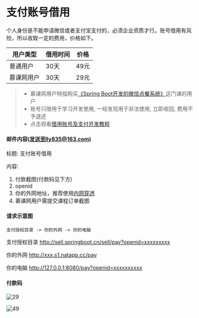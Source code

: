 # 支付账号借用
个人身份是不能申请微信或者支付宝支付的，必须企业资质才行。账号借用有风险，所以收取一定的费用，价格如下。

用户类型 | 借用时间 | 价格
-------|-------|------
普通用户 | 30天 | 49元
慕课网用户 | 30天 | 29元

> - 慕课网用户特指购买[《Spring Boot开发的微信点餐系统》](http://coding.imooc.com/class/117.html)这门课的用户
> - 账号只限用于学习开发使用, 一经发现用于非法使用, 立即收回, 费用不予退还
> - 点击观看[借用账号及支付开发教程](http://v.youku.com/v_show/id_XMjg5MjM4ODIyNA==.html?spm=a2h3j.8428770.3416059.1)

#### 邮件内容(发送至lly835@163.com)
标题: 支付账号借用

内容:
1. 付款截图(付款码见下方)
2. openid
3. 你的外网地址，推荐使用[内网穿透](https://natapp.cn/)
4. 慕课网用户需提交课程订单截图

#### 请求示意图

```sequence
支付授权目录 -> 你的外网 -> 你的电脑
```

支付授权目录
http://sell.springboot.cn/sell/pay?openid=xxxxxxxxx

你的外网
http://xxx.s1.natapp.cc/pay

你的电脑
http://127.0.0.1:8080/pay?openid=xxxxxxxxxx

#### 付款码

![29](http://app-all.b0.upaiyun.com/29.jpg!300)


![49](http://app-all.b0.upaiyun.com/49.jpg!300)





